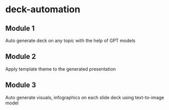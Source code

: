 # deck-automation

## Module 1
Auto generate deck on any topic with the help of GPT models

## Module 2
Apply template theme to the generated presentation

## Module 3
Auto generate visuals, infographics on each slide deck using text-to-image model

